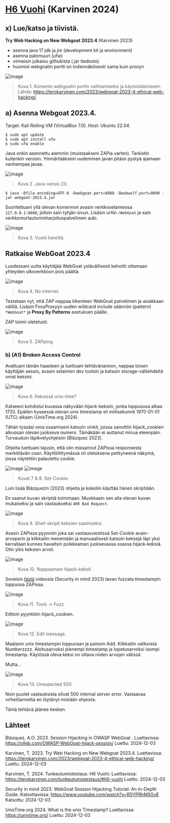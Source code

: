 # [H6 Vuohi](https://terokarvinen.com/tunkeutumistestaus/#h6-vuohi) (Karvinen 2024)

## x) Lue/katso ja tiivistä.

**Try Web Hacking on New Webgoat 2023.4** (Karvinen 2023)

- asenna java 17 jdk ja jre (development kit ja environment)
- asenna palomuuri (ufw)
- viimeisin julkaisu githubista (.jar tiedosto)
- huomioi webgoatin portti on todennäköisesti sama kuin proxyn

![image](https://github.com/user-attachments/assets/c6e4b133-8ae2-4d41-ae46-1fb8668a7023)
> Kuva 1. Komento webgoatin portin vaihtamiseksi ja käynnistämiseen. Lähde: https://terokarvinen.com/2023/webgoat-2023-4-ethical-web-hacking/

## a) Asenna Webgoat 2023.4.

Target: Kali Rolling VM (VirtualBox 7.0). Host: Ubuntu 22.04.

    $ sudo apt update
    $ sudo apt install ufw
    $ sudo ufw enable

Java onkin asennettu aiemmin (muistaakseni ZAPia varten). Tarkistin kuitenkin version. Ymmärtääkseni uudemman javan pitäisi pystyä ajamaan vanhempaa javaa.

![image](https://github.com/user-attachments/assets/8e688a5b-c4ca-4657-abb2-c99108c1bedc)
> Kuva 2. Java-versio 23.

    $ java -Dfile.encoding=UTF-8 -Dwebgoat.port=8888 -Dwebwolf.port=9090 -jar webgoat-2023.4.jar

Suoritettuani yllä olevan komennon avasin verkkoselaimessa `127.0.0.1:8888`, jolloin sain tyhjän sivun. Lisäsin urliin `/WebGoat` ja sain verkkomurtautumisharjoituspalvelimen auki.

![image](https://github.com/user-attachments/assets/3125f985-c7c2-462a-9771-286da73b9eb0)
> Kuva 3. Vuohi hereillä.

## Ratkaise WebGoat 2023.4

Luodessani uutta käyttäjää WebGoat ystävällisesti kehoitti ottamaan yhteyden ulkoverkkoon pois päältä.

![image](https://github.com/user-attachments/assets/3dc41c3a-de84-4dc2-8887-2dad672cbf6a)
> Kuva 4. No internet.

Testataan nyt, että ZAP nappaa liikenteen WebGoat palvelimen ja asiakkaan välillä. Lisäsin FoxyProxyyn uuden wildcard include säännön (pattern) `*WebGoat*` ja **Proxy By Patterns** asetuksen päälle.

ZAP toimii oletetusti.

![image](https://github.com/user-attachments/assets/f451e4f2-3588-48f2-90a8-b302b4654e83)
> Kuva 5. ZAPping.

### b) (A1) Broken Access Control

Avattuani tämän haasteen ja luettuani tehtävänannon, nappaa toisen käyttäjän sessio, avasin selaimen dev toolsin ja katsoin storage-välilehdeltä omat keksini.

![image](https://github.com/user-attachments/assets/3c19e49b-8275-48ab-b154-c6147cfee720)
> Kuva 6. Keksissä unix-time?

Katseeni kohdistui kuvassa näkyvään hijack-keksiin, jonka loppusosa alkaa 1733. Epäilen kyseessä olevan unix timestamp eli millisekunnit 1970-01-01 (UTC) alkaen (UnixTime.org 2024).

Tähän tyssäsi oma osaamiseni katsoin vinkit, joissa sanottiin hijack_cookien alkuosan olevan juokseva numero. Tämäkään ei auttanut minua eteenpäin. Turvauduin läpikvelyohjeisiin (Blázquez 2023).

Ohjeita luettuani tajusin, että olin missannut ZAPissa responsesta merkittävän osan. Käyttöliittymässä oli oletuksena peittyneenä näkymä, jossa näytettiin palautettu cookie.

![image](https://github.com/user-attachments/assets/60e80bda-cdf8-4a6e-9af3-6267148986be) ![image](https://github.com/user-attachments/assets/943eda3b-ff64-494c-b345-9f567e8eed19)
> Kuvat 7 & 8. Set-Cookie.

Luin lisää Blázquezin (2023) ohjeita ja kokeilin käyttää hänen skriptiään.

En saanut kuvan skriptiä toimimaan. Muokkasin sen alla olevan kuvan mukaiseksi ja sain vastaukseksi `400 Bad Request`.

![image](https://github.com/user-attachments/assets/f1867f16-4085-4d98-808b-5b3c71c46fad)
> Kuva 9. Shell-skripti keksien saamiseksi.

Avasin ZAPissa pyynnön joka sai vastausviestissä Set-Cookie avain-arvoparin ja klikkailin menemään ja manuaalisesti katsoin keksejä läpi yksi kerrallaan kunnes havaitsin poikkeaman juoksevassa osassa hijack-keksiä. Otin ylös keksien arvot.

![image](https://github.com/user-attachments/assets/87182594-091b-4251-8381-1388481cc88c)
> Kuva 10. Nappaamani hijack-keksit.

Sovelsin [tästä](https://www.youtube.com/watch?v=R5YPRhM5GyE) videosta (Security in mind 2023) tavan fuzzata timestampin loppuosa ZAPissa.

![image](https://github.com/user-attachments/assets/8a34ba52-7d0d-4a01-9bc8-7897eac72a5b)
> Kuva 11. Tools -> Fuzz 

Editoin pyyntöön hijack_cookien.

![image](https://github.com/user-attachments/assets/19509066-c1c7-48f0-a128-81e0fdca8b85)
> Kuva 12. Edit message.

Maalasin unix timestampin loppuosan ja painoin Add. Klikkailin valikoista Numberzzzz. Aloitusarvoksi pienempi timestamp ja lopetusarvoksi isompi timestamp. Käytössä oleva keksi on oltava niiden arvojen välissä.

Mutta...

![image](https://github.com/user-attachments/assets/b7fda99b-baa7-4db9-ad73-218422937747)
> Kuva 13. Unexpected 500.

Noin puolet vastauksista olivat 500 internal server error. Vastaavaa virhetilannetta en löytänyt mistään ohjeista.

Tämä tehtävä jäänee kesken.


## Lähteet

Blázquez, A.O. 2023. Session Hijacking in OWASP WebGoat . Luettavissa: https://olleb.com/OWASP-WebGoat-hijack-session/ Luettu: 2024-12-03

Karvinen, T. 2023. Try Web Hacking on New Webgoat 2023.4. Luettavissa: https://terokarvinen.com/2023/webgoat-2023-4-ethical-web-hacking/ Luettu: 2024-12-03

Karvinen, T. 2024. Tunkeutumistestaus. H6 Vuohi. Luettavissa: https://terokarvinen.com/tunkeutumistestaus/#h6-vuohi Luettu: 2024-12-03

Security in mind 2023. WebGoat Session Hijacking Tutorial: An In-Depth Guide. Katsottavissa: https://www.youtube.com/watch?v=R5YPRhM5GyE Katsottu: 2024-12-03

UnixTime.org 2024. What is the unix Timestamp? Luettavissa: https://unixtime.org/ Luettu: 2024-12-03
